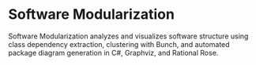 # Software Modularization

Software Modularization analyzes and visualizes software structure using class dependency extraction, clustering with Bunch, and automated package diagram generation in C#, Graphviz, and Rational Rose.
